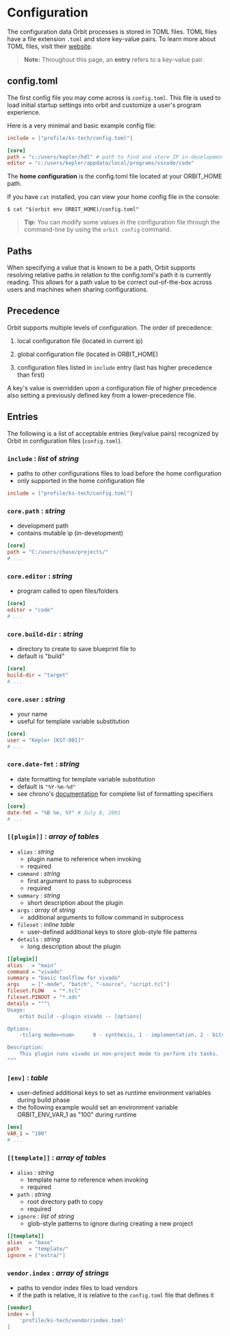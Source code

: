 # Configuration

The configuration data Orbit processes is stored in TOML files. TOML files have a file extension `.toml` and store key-value pairs. To learn more about TOML files, visit their [website](https://toml.io/en/).

> __Note:__ Throughout this page, an __entry__ refers to a key-value pair.

## config.toml

The first config file you may come across is `config.toml`. This file is used to load initial startup settings into orbit and customize a user's program experience.

Here is a very minimal and basic example config file:
``` toml
include = ["profile/ks-tech/config.toml"]

[core]
path = "c:/users/kepler/hdl" # path to find and store IP in-development
editor = "c:/users/kepler/appdata/local/programs/vscode/code"
```

The __home configuration__ is the config.toml file located at your ORBIT_HOME path.

If you have `cat` installed, you can view your home config file in the console:
```
$ cat "$(orbit env ORBIT_HOME)/config.toml"
```

> __Tip:__ You can modify some values in the configuration file through the command-line by using the `orbit config` command.

## Paths

When specifying a value that is known to be a path, Orbit supports resolving relative paths in relation to the config.toml's path it is currently reading. This allows for a path value to be correct out-of-the-box across users and machines when sharing configurations.

## Precedence

Orbit supports multiple levels of configuration. The order of precedence:

1. local configuration file (located in current ip)

2. global configuration file (located in ORBIT_HOME)

3. configuration files listed in `include` entry (last has higher precedence than first)

A key's value is overridden upon a configuration file of higher precedence also setting a previously defined key from a lower-precedence file.

## Entries

The following is a list of acceptable entries (key/value pairs) recognized by Orbit in configuration files (`config.toml`).


### `include` : _list_ of _string_
- paths to other configurations files to load before the home configuration
- only supported in the home configuration file

``` toml
include = ["profile/ks-tech/config.toml"]
```

### `core.path` : _string_
- development path
- contains mutable ip (in-development)

``` toml
[core]
path = "C:/users/chase/projects/"
# ...
```

### `core.editor` : _string_
- program called to open files/folders

``` toml
[core]
editor = "code"
# ...
```

### `core.build-dir` : _string_
- directory to create to save blueprint file to
- default is "build"

``` toml
[core]
build-dir = "target"
# ...
```

### `core.user` : _string_
- your name
- useful for template variable substitution

``` toml
[core]
user = "Kepler [KST-001]"
# ...
```

### `core.date-fmt` : _string_
- date formatting for template variable substitution
- default is `"%Y-%m-%d"`
- see chrono's [documentation](https://docs.rs/chrono/0.4.19/chrono/format/strftime/index.html#specifiers) for complete list of formatting specifiers

``` toml
[core]
date-fmt = "%B %e, %Y" # July 8, 2001
# ...
```

### `[[plugin]]` : _array of tables_
- `alias` : _string_ 
    - plugin name to reference when invoking
    - required
- `command` : _string_
    - first argument to pass to subprocess
    - required
- `summary` : _string_
    - short description about the plugin
- `args` : _array_ of _string_
    - additional arguments to follow command in subprocess  
- `fileset` : _inline table_
    - user-defined additional keys to store glob-style file patterns
- `details` : _string_
    - long description about the plugin

``` toml
[[plugin]]
alias   = "main"
command = "vivado"
summary = "basic toolflow for vivado"
args    = ["-mode", "batch", "-source", "script.tcl"]
fileset.FLOW   = "*.tcl"
fileset.PINOUT = "*.xdc"
details = """\
Usage:
    orbit build --plugin vivado -- [options]

Options:
    -tclarg mode=<num>      0 - synthesis, 1 - implementation, 2 - bitstream

Description:
    This plugin runs vivado in non-project mode to perform its tasks.
"""
```

### `[env]` : _table_
- user-defined additional keys to set as runtime environment variables during build phase
- the following example would set an environment variable ORBIT_ENV_VAR_1 as "100" during runtime

``` toml
[env]
VAR_1 = "100"
# ...
```

### `[[template]]` : _array of tables_
- `alias` : _string_
    - template name to reference when invoking
    - required
- `path` : _string_
    - root directory path to copy
    - required
- `ignore` : _list_ of _string_
    - glob-style patterns to ignore during creating a new project

``` toml
[[template]]
alias  = "base"
path   = "template/"
ignore = ["extra/"]
```

### `vendor.index` : _array of strings_
- paths to vendor index files to load vendors
- if the path is relative, it is relative to the `config.toml` file that defines it

``` toml
[vendor]
index = [
    'profile/ks-tech/vendor/index.toml'
]
```